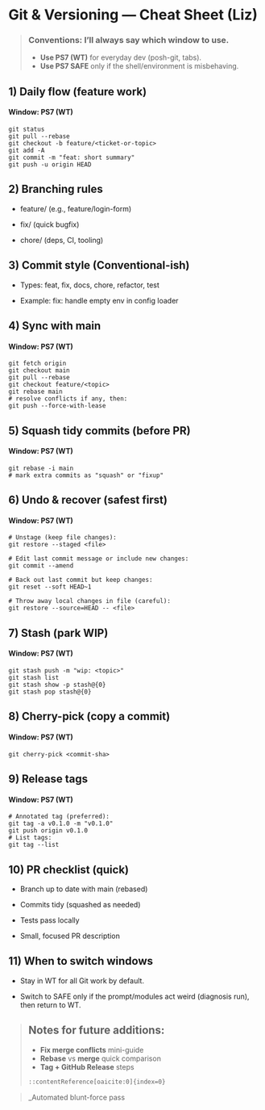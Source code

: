 # Git & Versioning — Cheat Sheet (Liz)

> ### Conventions: I’ll always say which window to use.
>
> - **Use PS7 (WT)** for everyday dev (posh-git, tabs).
> - **Use PS7 SAFE** only if the shell/environment is misbehaving.

## 1) Daily flow (feature work)

#### Window: PS7 (WT)

```pwsh
git status
git pull --rebase
git checkout -b feature/<ticket-or-topic>
git add -A
git commit -m "feat: short summary"
git push -u origin HEAD
```

## 2) Branching rules

- feature/<topic> (e.g., feature/login-form)

- fix/<topic> (quick bugfix)

- chore/<topic> (deps, CI, tooling)

## 3) Commit style (Conventional-ish)

- Types: feat, fix, docs, chore, refactor, test

- Example: fix: handle empty env in config loader

## 4) Sync with main

#### Window: PS7 (WT)

```pwsh
git fetch origin
git checkout main
git pull --rebase
git checkout feature/<topic>
git rebase main
# resolve conflicts if any, then:
git push --force-with-lease
```

## 5) Squash tidy commits (before PR)

#### Window: PS7 (WT)

```pwsh
git rebase -i main
# mark extra commits as "squash" or "fixup"
```

## 6) Undo & recover (safest first)

#### Window: PS7 (WT)

```pwsh
# Unstage (keep file changes):
git restore --staged <file>

# Edit last commit message or include new changes:
git commit --amend

# Back out last commit but keep changes:
git reset --soft HEAD~1

# Throw away local changes in file (careful):
git restore --source=HEAD -- <file>
```

## 7) Stash (park WIP)

#### Window: PS7 (WT)

```pwsh
git stash push -m "wip: <topic>"
git stash list
git stash show -p stash@{0}
git stash pop stash@{0}
```

## 8) Cherry-pick (copy a commit)

#### Window: PS7 (WT)

```pwsh
git cherry-pick <commit-sha>
```

## 9) Release tags

#### Window: PS7 (WT)

```pwsh
# Annotated tag (preferred):
git tag -a v0.1.0 -m "v0.1.0"
git push origin v0.1.0
# List tags:
git tag --list
```

## 10) PR checklist (quick)

- Branch up to date with main (rebased)

- Commits tidy (squashed as needed)

- Tests pass locally

- Small, focused PR description

## 11) When to switch windows

- Stay in WT for all Git work by default.

- Switch to SAFE only if the prompt/modules act weird (diagnosis run), then return to WT.

> ## Notes for future additions:
>
> - **Fix merge conflicts** mini-guide
> - **Rebase** vs **merge** quick comparison
> - **Tag + GitHub Release** steps
>
> ```makefile
> ::contentReference[oaicite:0]{index=0}
> ```

> \_Automated blunt-force pass
